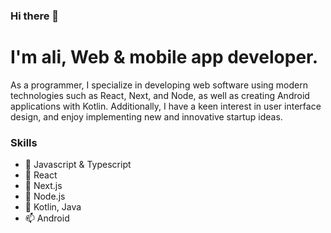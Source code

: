 ### Hi there 👋

# I'm ali, Web & mobile app developer.

As a programmer, I specialize in developing web software using modern technologies such as React, Next, and Node, as well as creating Android applications with Kotlin. Additionally, I have a keen interest in user interface design, and enjoy implementing new and innovative startup ideas.

### Skills
- 🔭 Javascript & Typescript
- 🌱 React
- 👯 Next.js
- 🤔 Node.js
- 💬 Kotlin, Java
- 📫 Android
